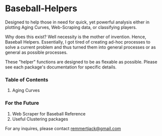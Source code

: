 # Baseball-Helpers
Designed to help those in need for quick, yet powerful analysis either in plotting Aging Curves, Web-Scraping data, or classifying players.

Why does this exist? Well necessity is the mother of invention. Hence, Baseball Helpers. Essentially, I got tired of creating ad-hoc processes to solve a current problem and thus turned them into general processes or as general as possible processes. 

These "helper" functions are designed to be as flexable as possible. Please see each package's documentation for specific details.

### Table of Contents
1. Aging Curves

### For the Future
1. Web Scraper for Baseball Reference
2. Useful Clustering packages

For any inquires, please contact remmertjack@gmail.com
